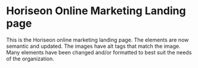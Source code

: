 # Horiseon Online Marketing Landing page

This is the Horiseon online marketing landing page. The elements are now semantic and updated. The images have alt tags that match the image. Many elements have been changed and/or formatted to best suit the needs of the organization.